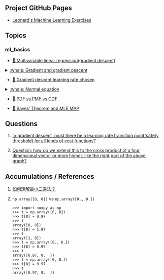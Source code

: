 ## Project GitHub Pages

- [Leonard's Machine Learning Exercises](https://lnshi.github.io/ml-exercises/)

## Topics

### ml_basics

- [:whale: Multivariable linear regression(gradient descent)](https://lnshi.github.io/ml-exercises/ml_basics_in_html/rdm001_multivariable_linear_regression_gradient_descent/multivariable_linear_regression_gradient_descent.html)

<p>
  <details>
    <summary>
      <a href="https://lnshi.github.io/ml-exercises/ml_basics_in_html/rdm002_gradient_and_gradient_descent/gradient_and_gradient_descent.html">
        :whale: Gradient and gradient descent
      </a>
    </summary>
    <p>
      <ul>
        <li>Derivative</li>
        <li>Derivative and partial derivative</li>
        <li>Derivative and directional derivative</li>
        <li>Derivative and gradient</li>
        <li>Gradient descent algorithm</li>
      </ul>
    </p>
  </details>
</p>

- [:whale: Gradient descent learning rate chosen](https://lnshi.github.io/ml-exercises/ml_basics_in_html/rdm003_gradient_descent_learning_rate_chosen/gradient_descent_learning_rate_chosen.html)

<p>
  <details>
    <summary>
      <a href="https://lnshi.github.io/ml-exercises/ml_basics_in_html/rdm004_normal_equation/normal_equation.html">
        :whale: Normal equation
      </a>
    </summary>
    <p>
      <ul>
        <li>Vector addition and subtraction</li>
        <li>Vector dot product (scalar product, inner product)</li>
        <li>Vector cross product</li>
        <li>Normal equation</li>
      </ul>
    </p>
  </details>
</p>

- [:dog: PDF vs PMF vs CDF](https://lnshi.github.io/ml-exercises/ml_basics_in_html/rdm005_PDF_PMF_CDF/PDF_PMF_CDF.html)

- [:dog: Bayes’ Theorem and MLE MAP](https://lnshi.github.io/ml-exercises/ml_basics_in_html/rdm006_Bayes%E2%80%99%20Theorem_and_MLE_MAP/Bayes%E2%80%99%20Theorem_and_MLE_MAP.html)

## Questions

1. [In gradient descent, must there be a learning rate transition point(safety threshold) for all kinds of cost functions?](https://lnshi.github.io/ml-exercises/ml_basics_in_html/rdm003_gradient_descent_learning_rate_chosen/gradient_descent_learning_rate_chosen.html#Final-question)

2. [Question: how do we extend this to the cross product of a four dimensional vector or more higher, like the right part of the above graph?](http://localhost:8888/notebooks/ml_basics/rdm004_normal_equation/normal_equation.ipynb#Cross-product)

## Accumulations / References

1. [如何理解最小二乘法？](https://mp.weixin.qq.com/s/4e9ZiiGIOWx_ZUGjzgavWw)

2. `np.array([0, 0])` vs `np.array([0., 0.])`

    ```
    >>> import numpy as np
    >>> t = np.array([0, 0])
    >>> t[0] = 0.97
    >>> t
    array([0, 0])
    >>> t[0] = 1.97
    >>> t
    array([1, 0])
    >>> t = np.array([0., 0.])
    >>> t[0] = 0.97
    >>> t
    array([0.97, 0.  ])
    >>> t = np.array([0, 0.])
    >>> t[0] = 0.97
    >>> t
    array([0.97, 0.  ])
    ```
